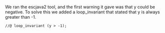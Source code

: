 We ran the escjava2 tool, and the first warning it gave was that y could be negative. To solve this we added a loop_invariant that stated that y is always greater than -1.

    //@ loop_invariant (y > -1);

